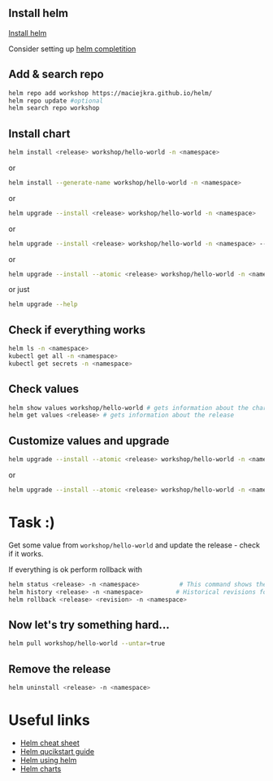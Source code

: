 ## Install helm
[Install helm](https://helm.sh/docs/intro/install/)

Consider setting up [helm completition](https://v3-1-0.helm.sh/docs/helm/helm_completion/)

## Add & search repo
```sh
helm repo add workshop https://maciejkra.github.io/helm/
helm repo update #optional
helm search repo workshop
```

## Install chart
```sh
helm install <release> workshop/hello-world -n <namespace>
```

or
```sh
helm install --generate-name workshop/hello-world -n <namespace>
```
or
```sh
helm upgrade --install <release> workshop/hello-world -n <namespace>
```
or
```sh
helm upgrade --install <release> workshop/hello-world -n <namespace> --create-namespace
```
or 
```sh
helm upgrade --install --atomic <release> workshop/hello-world -n <namespace> --create-namespace
```
or just
```sh
helm upgrade --help
```

## Check if everything works
```sh
helm ls -n <namespace>
kubectl get all -n <namespace>
kubectl get secrets -n <namespace>
```

## Check values
```sh
helm show values workshop/hello-world # gets information about the chart
helm get values <release> # gets information about the release
```

## Customize values and upgrade

```sh
helm upgrade --install --atomic <release> workshop/hello-world -n <namespace> --create-namespace --set <key>=<value>
```
or
```sh
helm upgrade --install --atomic <release> workshop/hello-world -n <namespace> --create-namespace -f <value file>
```

# Task :)
Get some value from `workshop/hello-world` and update the release - check if it works.

If everything is ok perform rollback with

```sh
helm status <release> -n <namespace>           # This command shows the status of a named release.
helm history <release> -n <namespace>         # Historical revisions for a given release.
helm rollback <release> <revision> -n <namespace>
```





## Now let's try something hard...

```sh
helm pull workshop/hello-world --untar=true
```

## Remove the release
```sh
helm uninstall <release> -n <namespace> 
```


# Useful links
* [Helm cheat sheet](https://helm.sh/docs/intro/cheatsheet/)
* [Helm qucikstart guide](https://helm.sh/docs/intro/quickstart/)
* [Helm using helm](https://helm.sh/docs/intro/using_helm/)
* [Helm charts](https://helm.sh/docs/topics/charts/)
